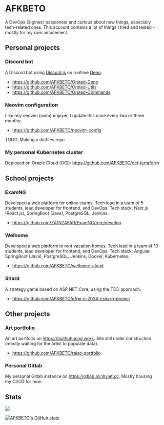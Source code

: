 # AFKBETO

A DevOps Engineer passionate and curious about new things, especially tech-related ones. This account contains a lot of things I tried and tested - mostly for my own amusement.

## Personal projects

### Discord bot

A Discord bot using [Discord.js](https://github.com/discordjs/discord.js) on runtime [Deno](https://github.com/denoland/deno/):
- https://github.com/AFKBETO/Orsted-Deno
- https://github.com/AFKBETO/Orsted-Utils
- https://github.com/AFKBETO/Orsted-Commands

### Neovim configuration

Like any neovim (nvim) enjoyer, I update this once every two or three months:

- https://github.com/AFKBETO/neovim-config

TODO: Making a dotfiles repo

### My personal Kubernetes cluster

Deployed on Oracle Cloud (OCI): https://github.com/AFKBETO/oci-terraform

## School projects

### ExamNG

Developed a web platform for online exams. Tech lead in a team of 5 students, lead developer for frontend, and DevOps. Tech stack: Next.js (React.js), SpringBoot (Java), PostgreSQL, Jenkins.

- https://github.com/ZA1NZAFAR/ExamNG/tree/develop

### Welhome

Developed a web platform to rent vacation homes. Tech lead in a team of 10 students, lead developer for frontend, and DevOps. Tech stack: Angular, SpringBoot (Java), PostgreSQL, Jenkins, Docker, Kubernetes.

- https://github.com/AFKBETO/welhome-cloud

### Shard

A strategy game based on ASP.NET Core, using the TDD approach.

- https://github.com/AFKBETO/efrei-p-2024-csharp-project

## Other projects

### Art portfolio

An art portfolio on https://buithuhuong.work. Site still under construction (mostly waiting for the artist to populate data).

- https://github.com/AFKBETO/raiso-portfolio

### Personal Gitlab

My personal Gitlab instance on https://gitlab.minhviet.cc. Mostly housing my CI/CD for now.

## Stats

![](https://komarev.com/ghpvc/?username=AFKBETO&color=blue)

[![AFKBETO's GitHub stats](https://github-readme-stats.vercel.app/api?username=AFKBETO)](https://github.com/anuraghazra/github-readme-stats)

<!--
**AFKBETO/AFKBETO** is a ✨ _special_ ✨ repository because its `README.md` (this file) appears on your GitHub profile.

Here are some ideas to get you started:

- 🔭 I’m currently working on ...
- 🌱 I’m currently learning ...
- 👯 I’m looking to collaborate on ...
- 🤔 I’m looking for help with ...
- 💬 Ask me about ...
- 📫 How to reach me: ...
- 😄 Pronouns: ...
- ⚡ Fun fact: ...
-->
